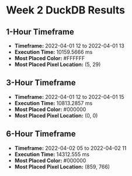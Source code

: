 # Week 2 DuckDB Results
## 1-Hour Timeframe
- **Timeframe:** 2022-04-01 12 to 2022-04-01 13
- **Execution Time:** 10159.5666 ms
- **Most Placed Color:** #FFFFFF
- **Most Placed Pixel Location:** (5, 29)
## 3-Hour Timeframe
- **Timeframe:** 2022-04-01 12 to 2022-04-01 15
- **Execution Time:** 10813.2857 ms
- **Most Placed Color:** #000000
- **Most Placed Pixel Location:** (0, 0)
## 6-Hour Timeframe
- **Timeframe:** 2022-04-02 05 to 2022-04-02 11
- **Execution Time:** 14312.555 ms
- **Most Placed Color:** #000000
- **Most Placed Pixel Location:** (859, 766)